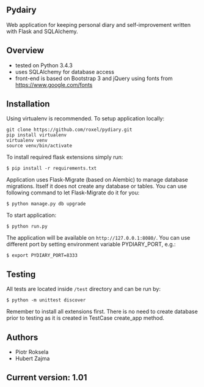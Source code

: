 Pydairy
-------
Web application for keeping personal diary and self-improvement written with Flask and SQLAlchemy.



Overview
-------

* tested on Python 3.4.3
* uses SQLAlchemy for database access
* front-end is based on Bootstrap 3 and jQuery using fonts from https://www.google.com/fonts

Installation
-------

Using virtualenv is recommended. To setup application locally:

```shell
git clone https://github.com/roxel/pydiary.git
pip install virtualenv
virtualenv venv
source venv/bin/activate
```    

To install required flask extensions simply run:

    $ pip install -r requirements.txt
    
Application uses Flask-Migrate (based on Alembic) to manage database migrations. 
Itself it does not create any database or tables. You can use following command to let Flask-Migrate do it for you:

    $ python manage.py db upgrade
    
To start application:

    $ python run.py
    
The application will be available on `http://127.0.0.1:8080/`.
You can use different port by setting environment variable PYDIARY_PORT, e.g.:

    $ export PYDIARY_PORT=8333

Testing
-------

All tests are located inside `/test` directory and can be run by:

    $ python -m unittest discover
    
Remember to install all extensions first. There is no need to create database prior to testing as it is created in TestCase create_app method. 

Authors
-------

* Piotr Roksela
* Hubert Zajma

Current version: 1.01
-------
